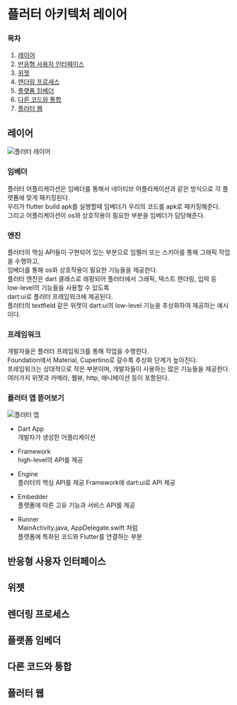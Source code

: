 # 플러터 아키텍처 레이어

### 목차

1. [레이어](https://github.com/leegh519/TIL/edit/main/Flutter/%ED%94%8C%EB%9F%AC%ED%84%B0%20%EC%95%84%ED%82%A4%ED%85%8D%EC%B2%98%20%EB%A0%88%EC%9D%B4%EC%96%B4.md#레이어) 
2. [반응형 사용자 인터페이스](#반응형-사용자-인터페이스)
3. [위젯](#위젯)
4. [렌더링 프로세스](#렌더링-프로세스)
5. [플랫폼 임베더](#플랫폼-임베더)
6. [다른 코드와 통합](#다른-코드와-통합)
7. [플러터 웹](#플러터-웹)


## 레이어
![플러터 레이어](https://docs.flutter.dev/assets/images/docs/arch-overview/archdiagram.png)

### 임베더
플러터 어플리케이션은 임베더를 통해서 네이티브 어플리케이션과 같은 방식으로 각 플랫폼에 맞게 패키징된다.   
우리가 flutter build apk를 실행할때 임베더가 우리의 코드를 apk로 패키징해준다.   
그리고 어플리케이션이 os와 상호작용이 필요한 부분을 임베더가 담당해준다.

### 엔진
플러터의 핵심 API들이 구현되어 있는 부분으로 임펠러 또는 스키아를 통해 그래픽 작업을 수행하고,   
임베더를 통해 os와 상호작용이 필요한 기능들을 제공한다.   
플러터 엔진은 dart 클래스로 래핑되어 플러터에서 그래픽, 텍스트 렌더링, 입력 등 low-level의 기능들을 사용할 수 있도록      
dart:ui로 플러터 프레임워크에 제공된다.   
플러터의 textfield 같은 위젯이 dart:ui의 low-level 기능을 추상화하여 제공하는 예시이다.   

### 프레임워크
개발자들은 플러터 프레임워크를 통해 작업을 수행한다.   
Foundation에서 Material, Cupertino로 갈수록 추상화 단계가 높아진다.   
프레임워크는 상대적으로 작은 부분이며, 개발자들이 사용하는 많은 기능들을 제공한다.   
여러가지 위젯과 카메라, 웹뷰, http, 애니메이션 등이 포함된다.

### 플러터 앱 뜯어보기
   

![플러터 앱](https://docs.flutter.dev/assets/images/docs/app-anatomy.svg)

- Dart App   
개발자가 생성한 어플리케이션

- Framework   
high-level의 API를 제공

- Engine   
플러터의 핵심 API를 제공
Framework에 dart:ui로 API 제공

- Embedder   
플랫폼에 따른 고유 기능과 서비스 API를 제공

- Runner   
MainActivity.java, AppDelegate.swift 처럼   
플랫폼에 특화된 코드와 Flutter를 연결하는 부분


## 반응형 사용자 인터페이스

## 위젯

## 렌더링 프로세스

## 플랫폼 임베더

## 다른 코드와 통합

## 플러터 웹
